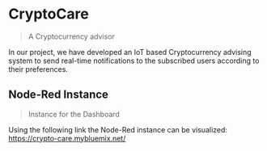# CryptoCare
> A Cryptocurrency advisor 

In our project, we have developed an IoT based Cryptocurrency advising system to send real-time notifications to the subscribed users according to their preferences.

## Node-Red Instance
> Instance for the Dashboard

Using the following link the Node-Red instance can be visualized: https://crypto-care.mybluemix.net/



